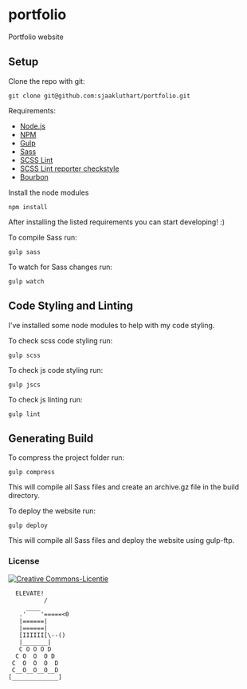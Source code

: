 # portfolio
Portfolio website

## Setup

Clone the repo with git:
```
git clone git@github.com:sjaakluthart/portfolio.git
```

Requirements:
* [Node.js](https://nodejs.org/en/)
* [NPM](https://www.npmjs.com/)
* [Gulp](http://gulpjs.com/)
* [Sass](http://sass-lang.com/)
* [SCSS Lint](https://github.com/brigade/scss-lint)
* [SCSS Lint reporter checkstyle](https://github.com/Sweetchuck/scss_lint_reporter_checkstyle)
* [Bourbon](http://bourbon.io/)

Install the node modules
```
npm install
```

After installing the listed requirements you can start developing! :)

To compile Sass run:
```
gulp sass
```

To watch for Sass changes run:
```
gulp watch
```

## Code Styling and Linting

I've installed some node modules to help with my code styling.

To check scss code styling run:
```
gulp scss
```

To check js code styling run:
```
gulp jscs
```

To check js linting run:
```
gulp lint
```

## Generating Build

To compress the project folder run:
```
gulp compress
```
This will compile all Sass files and create an archive.gz file in the build directory.

To deploy the website run:
```
gulp deploy
```
This will compile all Sass files and deploy the website using gulp-ftp.

### License
<a rel="license" href="http://creativecommons.org/licenses/by-nc-sa/4.0/" target="_blank"><img alt="Creative Commons-Licentie" style="border-width:0" src="https://i.creativecommons.org/l/by-nc-sa/4.0/88x31.png" /></a>


```
  ELEVATE!
          /
     ____
   .'    '=====<0
   |======|
   |======|
   [IIIIII[\--()
   |_______|
   C O O O D
  C O  O  O D
 C  O  O  O  D
 C__O__O__O__D
[_____________]
```
